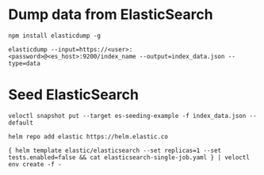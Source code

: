 # Dump data from ElasticSearch

```
npm install elasticdump -g
```

```
elasticdump --input=https://<user>:<password>@<es_host>:9200/index_name --output=index_data.json --type=data
```

# Seed ElasticSearch
```
veloctl snapshot put --target es-seeding-example -f index_data.json --default
```

```
helm repo add elastic https://helm.elastic.co

{ helm template elastic/elasticsearch --set replicas=1 --set tests.enabled=false && cat elasticsearch-single-job.yaml } | veloctl env create -f -
```

